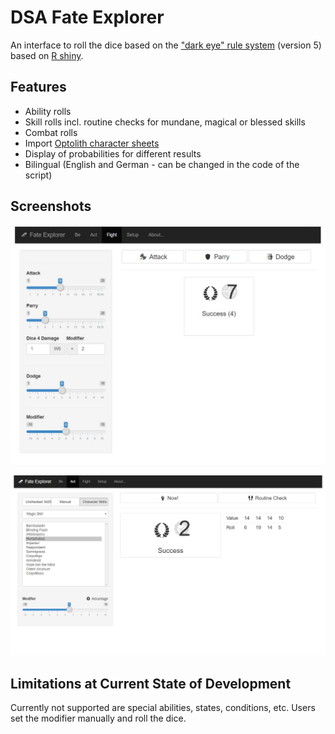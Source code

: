# DSA Fate Explorer

An interface to roll the dice based on the ["dark eye" rule system](https://ulisses-regelwiki.de/index.php/home.html) (version 5) based on [R shiny](https://shiny.rstudio.com/).


## Features

* Ability rolls
* Skill rolls incl. routine checks for mundane, magical or blessed skills
* Combat rolls
* Import [Optolith character sheets](https://optolith.app/en/)
* Display of probabilities for different results
* Bilingual (English and German - can be changed in the code of the script)


## Screenshots

![Image of the combat roll tab](documentation/fe_screenshot_combat.jpg)

![Image of the skill roll tab](documentation/fe_screenshot_magic.jpg)



## Limitations at Current State of Development

Currently not supported are special abilities, states, conditions, etc. Users set the modifier manually and roll the dice.
